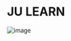 # JU LEARN
![image](https://github.com/user-attachments/assets/ecb24c16-d66c-4923-8c5c-b79498c9e609)
